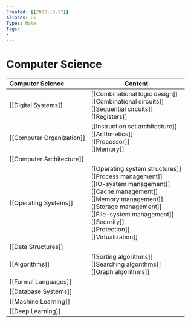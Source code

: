```yaml
---
Created: [[2022-10-17]]
Aliases: CS
Types: Note
Tags: 
- 
---
```

# Computer Science
| Computer Science          | Content                                                                                                                                                                                                                                                |
|:------------------------- | ------------------------------------------------------------------------------------------------------------------------------------------------------------------------------------------------------------------------------------------------------ |
| [[Digital Systems]]       | [[Combinational logic design]]<br>[[Combinational circuits]]<br>[[Sequential circuits]]<br>[[Registers]]                                                                                                                                               |
| [[Computer Organization]] | [[Instruction set architecture]]<br>[[Arithmetics]]<br>[[Processor]]<br>[[Memory]]                                                                                                                                                                      |
| [[Computer Architecture]] |                                                                                                                                                                                                                                                        |
| [[Operating Systems]]     | [[Operating system structures]]<br>[[Process management]]<br>[[IO-system management]]<br>[[Cache management]]<br>[[Memory management]]<br>[[Storage management]]<br>[[File-system management]]<br>[[Security]]<br>[[Protection]]<br>[[Virtualization]] |
| [[Data Structures]]       |                                                                                                                                                                                                                                                        |
| [[Algorithms]]            | [[Sorting algorithms]]<br>[[Searching algorithms]]<br>[[Graph algorithms]]                                                                                                                                                                             |
| [[Formal Languages]]      |                                                                                                                                                                                                                                                        |
| [[Database Systems]]      |                                                                                                                                                                                                                                                        |
| [[Machine Learning]]      |                                                                                                                                                                                                                                                        |
| [[Deep Learning]]         |                                                                                                                                                                                                                                                        |
